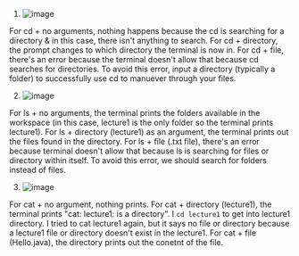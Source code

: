 1. ![image](https://github.com/ayynny/cse15l-lab-reports/assets/61796361/800c0dca-158b-4f34-bf73-b4236183fa07)
   
For cd + no arguments, nothing happens because the cd is searching for a directory & in this case, there isn't anything to search. For cd + directory, the prompt changes to which directory the terminal is now in. For cd + file, there's an error because the terminal doesn't allow that because cd searches for directories. To avoid this error, input a directory (typically a folder) to successfully use cd to manuever through your files.

2. ![image](https://github.com/ayynny/cse15l-lab-reports/assets/61796361/79a8ab04-5196-4fe1-900d-a1cad759ed3e)
   
For ls + no arguments, the terminal prints the folders available in the workspace (in this case, lecture1 is the only folder so the terminal prints lecture1). For ls + directory (lecture1) as an argument, the terminal prints out the files found in the directory. For ls + file (.txt file), there's an error because terminal doesn't allow that because ls is searching for files or directory within itself. To avoid this error, we should search for folders instead of files.

3. ![image](https://github.com/ayynny/cse15l-lab-reports/assets/61796361/77153182-a09f-4400-ae79-647b1f77db2c)
   
For cat + no argument, nothing prints. For cat + directory (lecture1), the terminal prints "cat: lecture1: is a directory". I `cd lecture1` to get into lecture1 directory. I tried to cat lecture1 again, but it says no file or directory because a lecture1 file or directory doesn't exist in the lecture1. For cat + file (Hello.java), the directory prints out the conetnt of the file. 
